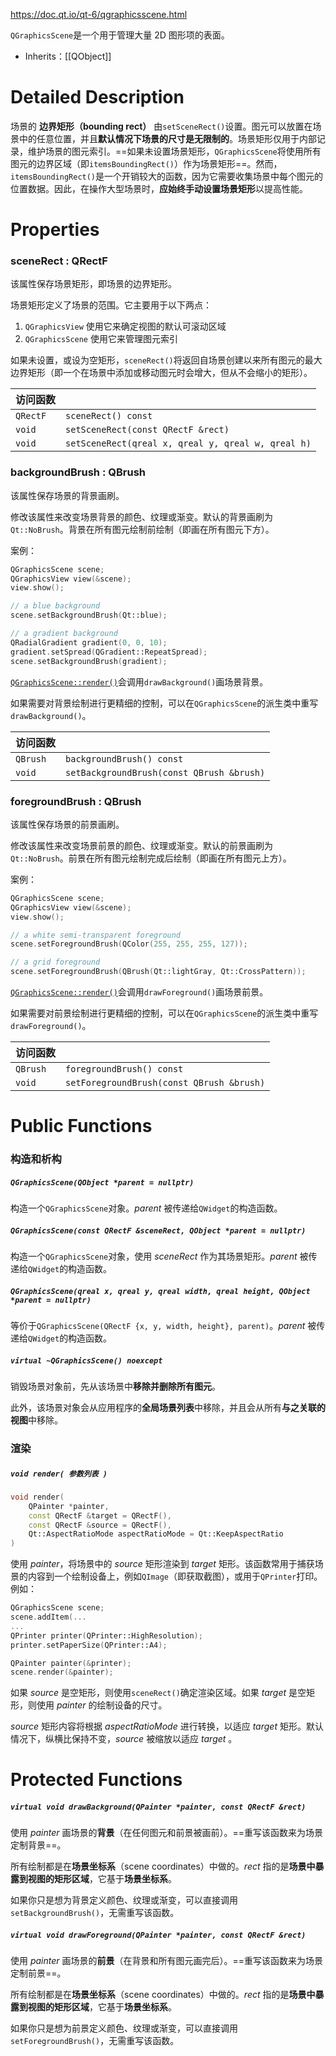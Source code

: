 https://doc.qt.io/qt-6/qgraphicsscene.html

`QGraphicsScene`是一个用于管理大量 2D 图形项的表面。

- Inherits：[[QObject]]

# Detailed Description

场景的 **边界矩形（bounding rect）** 由`setSceneRect()`设置。图元可以放置在场景中的任意位置，并且**默认情况下场景的尺寸是无限制的**。场景矩形仅用于内部记录，维护场景的图元索引。==如果未设置场景矩形，`QGraphicsScene`将使用所有图元的边界区域（即`itemsBoundingRect()`）作为场景矩形==。然而，`itemsBoundingRect()`是一个开销较大的函数，因为它需要收集场景中每个图元的位置数据。因此，在操作大型场景时，**应始终手动设置场景矩形**以提高性能。

# Properties

### sceneRect : QRectF

该属性保存场景矩形，即场景的边界矩形。

场景矩形定义了场景的范围。它主要用于以下两点：

1. `QGraphicsView` 使用它来确定视图的默认可滚动区域
2. `QGraphicsScene` 使用它来管理图元索引

如果未设置，或设为空矩形，`sceneRect()`将返回自场景创建以来所有图元的最大边界矩形（即一个在场景中添加或移动图元时会增大，但从不会缩小的矩形）。

| 访问函数     |                                                    |
| -------- | -------------------------------------------------- |
| `QRectF` | `sceneRect() const`                                |
| `void`   | `setSceneRect(const QRectF &rect)`                 |
| `void`   | `setSceneRect(qreal x, qreal y, qreal w, qreal h)` |

### backgroundBrush : QBrush

该属性保存场景的背景画刷。

修改该属性来改变场景背景的颜色、纹理或渐变。默认的背景画刷为`Qt::NoBrush`。背景在所有图元绘制前绘制（即画在所有图元下方）。

案例：

```cpp
QGraphicsScene scene;
QGraphicsView view(&scene);
view.show();

// a blue background
scene.setBackgroundBrush(Qt::blue);

// a gradient background
QRadialGradient gradient(0, 0, 10);
gradient.setSpread(QGradient::RepeatSpread);
scene.setBackgroundBrush(gradient);
```

[`QGraphicsScene::render()`](https://doc.qt.io/qt-6/qgraphicsscene.html#render)会调用`drawBackground()`画场景背景。

如果需要对背景绘制进行更精细的控制，可以在`QGraphicsScene`的派生类中重写`drawBackground()`。

| 访问函数     |                                           |
| -------- | ----------------------------------------- |
| `QBrush` | `backgroundBrush() const`                 |
| `void`   | `setBackgroundBrush(const QBrush &brush)` |

### foregroundBrush : QBrush

该属性保存场景的前景画刷。

修改该属性来改变场景前景的颜色、纹理或渐变。默认的前景画刷为`Qt::NoBrush`。前景在所有图元绘制完成后绘制（即画在所有图元上方）。

案例：

```cpp
QGraphicsScene scene;
QGraphicsView view(&scene);
view.show();

// a white semi-transparent foreground
scene.setForegroundBrush(QColor(255, 255, 255, 127));

// a grid foreground
scene.setForegroundBrush(QBrush(Qt::lightGray, Qt::CrossPattern));
```

[`QGraphicsScene::render()`](https://doc.qt.io/qt-6/qgraphicsscene.html#render)会调用`drawForeground()`画场景前景。

如果需要对前景绘制进行更精细的控制，可以在`QGraphicsScene`的派生类中重写`drawForeground()`。

| 访问函数     |                                           |
| -------- | ----------------------------------------- |
| `QBrush` | `foregroundBrush() const`                 |
| `void`   | `setForegroundBrush(const QBrush &brush)` |

# Public Functions

### 构造和析构

##### `QGraphicsScene(QObject *parent = nullptr)`

构造一个`QGraphicsScene`对象。*parent* 被传递给`QWidget`的构造函数。

##### `QGraphicsScene(const QRectF &sceneRect, QObject *parent = nullptr)`

构造一个`QGraphicsScene`对象，使用 *sceneRect* 作为其场景矩形。*parent* 被传递给`QWidget`的构造函数。

##### `QGraphicsScene(qreal x, qreal y, qreal width, qreal height, QObject *parent = nullptr)`

等价于`QGraphicsScene(QRectF {x, y, width, height}, parent)`。*parent* 被传递给`QWidget`的构造函数。

##### `virtual ~QGraphicsScene() noexcept`

销毁场景对象前，先从该场景中**移除并删除所有图元**。

此外，该场景对象会从应用程序的**全局场景列表**中移除，并且会从所有**与之关联的视图**中移除。

### 渲染
##### `void render( 参数列表 )`

```Cpp
void render(
	QPainter *painter,
	const QRectF &target = QRectF(),
	const QRectF &source = QRectF(),
	Qt::AspectRatioMode aspectRatioMode = Qt::KeepAspectRatio
)
```

使用 *painter*，将场景中的 *source* 矩形渲染到 *target* 矩形。该函数常用于捕获场景的内容到一个绘制设备上，例如`QImage`（即获取截图），或用于`QPrinter`打印。例如：

```cpp
QGraphicsScene scene;
scene.addItem(...
...
QPrinter printer(QPrinter::HighResolution);
printer.setPaperSize(QPrinter::A4);

QPainter painter(&printer);
scene.render(&painter);
```

如果 *source* 是空矩形，则使用`sceneRect()`确定渲染区域。如果 *target* 是空矩形，则使用 *painter* 的绘制设备的尺寸。

*source* 矩形内容将根据 *aspectRatioMode* 进行转换，以适应 *target* 矩形。默认情况下，纵横比保持不变，*source* 被缩放以适应 *target* 。

# Protected Functions

##### `virtual void drawBackground(QPainter *painter, const QRectF &rect)`

使用 *painter* 画场景的**背景**（在任何图元和前景被画前）。==重写该函数来为场景定制背景==。

所有绘制都是在**场景坐标系**（scene coordinates）中做的。*rect* 指的是**场景中暴露到视图的矩形区域**，它基于**场景坐标系**。

如果你只是想为背景定义颜色、纹理或渐变，可以直接调用`setBackgroundBrush()`，无需重写该函数。

##### `virtual void drawForeground(QPainter *painter, const QRectF &rect)`

使用 *painter* 画场景的**前景**（在背景和所有图元画完后）。==重写该函数来为场景定制前景==。

所有绘制都是在**场景坐标系**（scene coordinates）中做的。*rect* 指的是**场景中暴露到视图的矩形区域**，它基于**场景坐标系**。

如果你只是想为前景定义颜色、纹理或渐变，可以直接调用`setForegroundBrush()`，无需重写该函数。

